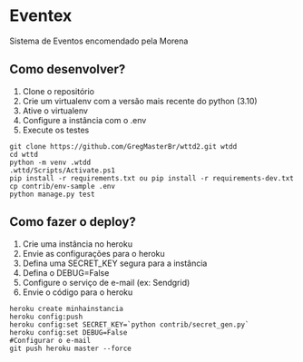 # Eventex 

Sistema de Eventos encomendado pela Morena

## Como desenvolver?
1. Clone o repositório
2. Crie um virtualenv com a versão mais recente do python (3.10)
3. Ative o virtualenv
4. Configure a instância com o .env
5. Execute os testes

```console
git clone https://github.com/GregMasterBr/wttd2.git wtdd
cd wttd
python -m venv .wtdd
.wttd/Scripts/Activate.ps1
pip install -r requirements.txt ou pip install -r requirements-dev.txt
cp contrib/env-sample .env
python manage.py test
```

## Como fazer o deploy?
1. Crie uma instância no heroku
2. Envie as configurações para o heroku
3. Defina uma SECRET_KEY segura para a instância
4. Defina o DEBUG=False
5. Configure o serviço de e-mail (ex: Sendgrid)
6. Envie o código para o heroku


```console
heroku create minhainstancia
heroku config:push
heroku config:set SECRET_KEY=`python contrib/secret_gen.py`
heroku config:set DEBUG=False
#Configurar o e-mail
git push heroku master --force

```